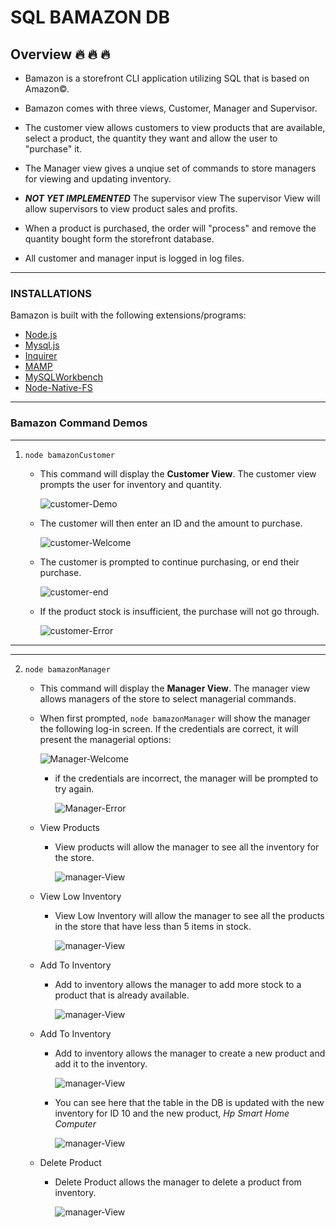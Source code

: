 # SQL BAMAZON DB

## Overview :fire: :fire: :fire:

* Bamazon is a storefront CLI application utilizing SQL that is based on Amazon©.

* Bamazon comes with three views, Customer, Manager and Supervisor.

* The customer view allows customers to view products that are available, select a product, the quantity they want and allow the user to "purchase" it.

* The Manager view gives a unqiue set of commands to store managers for viewing and updating inventory.

* ***NOT YET IMPLEMENTED*** The supervisor view The supervisor View will allow supervisors to view product sales and profits.

* When a product is purchased, the order will "process" and remove the quantity bought form the storefront database.

* All customer and manager input is logged in log files.

***

### INSTALLATIONS

Bamazon is built with the following extensions/programs:

* [Node.js](https://nodejs.org/en/)
* [Mysql.js](https://www.npmjs.com/package/mysql)
* [Inquirer](https://www.npmjs.com/package/inquirer)
* [MAMP](https://MAMP.info/en/downloads/)
* [MySQLWorkbench](https://dev.mysql.com/downloads/workbench/)
* [Node-Native-FS](https://nodejs.org/api/fs.html)

***

### Bamazon Command Demos

***

1. `node bamazonCustomer`

    * This command will display the **Customer View**. The customer view prompts the user for inventory and quantity.

        ![customer-Demo](./images/CUSTOMER_WELCOME_SCREEN.gif)

    * The customer will then enter an ID and the amount to purchase.

        ![customer-Welcome](./images/Customer_Purchase_Demo.gif)

    * The customer is prompted to continue purchasing, or end their purchase.

        ![customer-end](./images/Customer_end_demo.gif)

    * If the product stock is insufficient, the purchase will not go through.

        ![customer-Error](./images/Customer_Error.gif)

***
***

2. `node bamazonManager`

    * This command will display the **Manager View**. The manager view allows managers of the store to select managerial commands.

    * When first prompted, `node bamazonManager` will show the manager the following log-in screen. If the credentials are correct, it will present the managerial options:

        ![Manager-Welcome](./images/Manager_Credentials.gif)

        * if the credentials are incorrect, the manager will be prompted to try again.

            ![Manager-Error](./images/Manager_Cred_Fail.gif)

    * View Products

        * View products will allow the manager to see all the inventory for the store.

            ![manager-View](./images/Manager_View_Products.gif)

    * View Low Inventory

        * View Low Inventory will allow the manager to see all the products in the store that have less than 5 items in stock.

            ![manager-View](./images/Manager_Low_Inv_Demo.gif)

    * Add To Inventory

        * Add to inventory allows the manager to add more stock to a product that is already available.

            ![manager-View](./images/Manager_Add_Inv.gif)

    * Add To Inventory

        * Add to inventory allows the manager to create a new product and add it to the inventory.

            ![manager-View](./images/Manager_Add_New_Inv.gif)

        * You can see here that the table in the DB is updated with the new inventory for ID 10 and the new product, *Hp Smart Home Computer*

            ![manager-View](./images/tableupdate.png)

    * Delete Product

        * Delete Product allows the manager to delete a product from inventory.

            ![manager-View](./images/Manager_Delete_Inv.gif)
